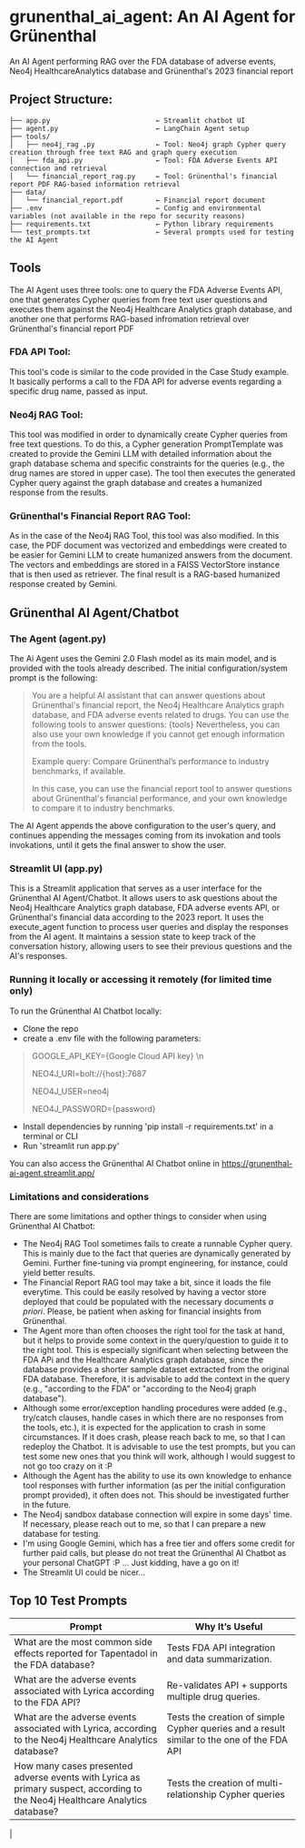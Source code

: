 # grunenthal_ai_agent: An AI Agent for Grünenthal
An AI Agent performing RAG over the FDA database of adverse events, Neo4j HealthcareAnalytics database and Grünenthal's 2023 financial report

## Project Structure:
    ├── app.py                          ← Streamlit chatbot UI
    ├── agent.py                        ← LangChain Agent setup
    ├── tools/
    │   ├── neo4j_rag .py               ← Tool: Neo4j graph Cypher query creation through free text RAG and graph query execution 
    │   ├── fda_api.py                  ← Tool: FDA Adverse Events API connection and retrieval
    │   └── financial_report_rag.py     ← Tool: Grünenthal's financial report PDF RAG-based information retrieval
    ├── data/
    │   └── financial_report.pdf        ← Financial report document
    ├── .env                            ← Config and environmental variables (not available in the repo for security reasons)
    ├── requirements.txt                ← Python library requirements
    └── test_prompts.txt                ← Several prompts used for testing the AI Agent

## Tools
The AI Agent uses three tools: one to query the FDA Adverse Events API, one that generates Cypher queries from free text user questions and executes them against the Neo4j Healthcare Analytics graph database, and another one that performs RAG-based infromation retrieval over Grünenthal's financial report PDF

### FDA API Tool:
This tool's code is similar to the code provided in the Case Study example. It basically performs a call to the FDA API for adverse events regarding a specific drug name, passed as input.

### Neo4j RAG Tool:
This tool was modified in order to dynamically create Cypher queries from free text questions. To do this, a Cypher generation PromptTemplate was created to provide the Gemini LLM with detailed information about the graph database schema and specific constraints for the queries (e.g., the drug names are stored in upper case). The tool then executes the generated Cypher query against the graph database and creates a humanized response from the results.

### Grünenthal's Financial Report RAG Tool:
As in the case of the Neo4j RAG Tool, this tool was also modified. In this case, the PDF document was vectorized and embeddings were created to be easier for Gemini LLM to create humanized answers from the document. The vectors and embeddings are stored in a FAISS VectorStore instance that is then used as retriever. The final result is a RAG-based humanized response created by Gemini.

## Grünenthal AI Agent/Chatbot
### The Agent (agent.py)
The Ai Agent uses the Gemini 2.0 Flash model as its main model, and is provided with the tools already described. The initial configuration/system prompt is the following:

> You are a helpful AI assistant that can answer questions about Grünenthal's financial report, the Neo4j Healthcare Analytics graph database, and FDA adverse events related to drugs. 
> You can use the following tools to answer questions:  {tools}
> Nevertheless, you can also use your own knowledge if you cannot get enough information from the tools.
> 
> Example query: Compare Grünenthal’s performance to industry benchmarks, if available.
> 
> In this case, you can use the financial report tool to answer questions about Grünenthal's financial performance, and your own knowledge to compare it to industry benchmarks.

The AI Agent appends the above configuration to the user's query, and continues appending the messages coming from its invokation and tools invokations, until it gets the final answer to show the user. 

### Streamlit UI (app.py)
This is a Streamlit application that serves as a user interface for the Grünenthal AI Agent/Chatbot.
It allows users to ask questions about the Neo4j Healthcare Analytics graph database, FDA adverse events API, or Grünenthal's financial data according to the 2023 report.
It uses the execute_agent function to process user queries and display the responses from the AI agent.
It maintains a session state to keep track of the conversation history, allowing users to see their previous questions and the AI's responses.

### Running it locally or accessing it remotely (for limited time only)
To run the Grünenthal AI Chatbot locally:
 - Clone the repo
 - create a .env file with the following parameters:
 > GOOGLE_API_KEY={Google Cloud API key} \n
 >
 > NEO4J_URI=bolt://{host}:7687
 >
 > NEO4J_USER=neo4j
 >
 > NEO4J_PASSWORD={password}
 - Install dependencies by running 'pip install -r requirements.txt' in a terminal or CLI
 - Run 'streamlit run app.py'

You can also access the Grünenthal AI Chatbot online in <https://grunenthal-ai-agent.streamlit.app/>

### Limitations and considerations
There are some limitations and opther things to consider when using Grünenthal AI Chatbot:
 - The Neo4j RAG Tool sometimes fails to create a runnable Cypher query. This is mainly due to the fact that queries are dynamically generated by Gemini. Further fine-tuning via prompt engineering, for instance, could yield better results.
 - The Financial Report RAG tool may take a bit, since it loads the file everytime. This could be easily resolved by having a vector store deployed that could be populated with the necessary documents _a priori_. Please, be patient when asking for financial insights from Grünenthal.
 - The Agent more than often chooses the right tool for the task at hand, but it helps to provide some context in the query/question to guide it to the right tool. This is especially significant when selecting between the FDA APi and the Healthcare Analytics graph database, since the database provides a shorter sample dataset extracted from the original FDA database. Therefore, it is advisable to add the context in the query (e.g., "according to the FDA" or "according to the Neo4j graph database").
 - Although some error/exception handling procedures were added (e.g., try/catch clauses, handle cases in which there are no responses from the tools, etc.), it is expected for the application to crash in some circumstances. If it does crash, please reach back to me, so that I can redeploy the Chatbot. It is advisable to use the test prompts, but you can test some new ones that you think will work, although I would suggest to not go too crazy on it :P
 - Although the Agent has the ability to use its own knowledge to enhance tool responses with further information (as per the initial configuration prompt provided), it often does not. This should be investigated further in the future.
 - The Neo4j sandbox database connection will expire in some days' time. If necessary, please reach out to me, so that I can prepare a new database for testing.
 - I'm using Google Gemini, which has a free tier and offers some credit for further paid calls, but please do not treat the Grünenthal AI Chatbot as your personal ChatGPT :P ... Just kidding, have a go on it!
 - The Streamlit UI could be nicer... 


## Top 10 Test Prompts
| Prompt                                                                                                    | Why It’s Useful                                         |
|-----------------------------------------------------------------------------------------------------------|---------------------------------------------------------|
|What are the most common side effects reported for Tapentadol in the FDA database?                         | Tests FDA API integration and data summarization.       |
|What are the adverse events associated with Lyrica according to the FDA API?                               | Re-validates API + supports multiple drug queries.      |
| What are the adverse events associated with Lyrica, according to the Neo4j Healthcare Analytics database? | Tests the creation of simple Cypher queries and a result similar to the one of the FDA API |
|How many cases presented adverse events with Lyrica as primary suspect, according to the Neo4j Healthcare Analytics database? | Tests the creation of multi-relationship Cypher queries |
| 
